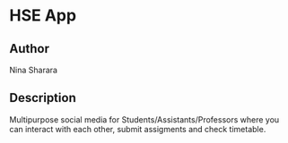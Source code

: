 # HSE App

## Author

Nina Sharara

## Description

Multipurpose social media for Students/Assistants/Professors where you can interact with each other, submit assigments and check timetable.
